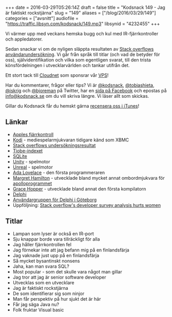 +++
date = 2016-03-29T05:26:14Z
draft = false
title = "Kodsnack 149 - Jag är faktiskt rockstjärna"
slug = "149"
aliases = ["/blog/2016/03/29/149"]
categories = ["avsnitt"]
audiofile = "https://traffic.libsyn.com/kodsnack/149.mp3"
libsynid = "4232455"
+++

Vi värmer upp med veckans hemska bugg och kul med IR-fjärrkontroller och appledatorer.

Sedan snackar vi om de nyligen släppta resultaten av [Stack overflows användarundersökning](https://stackoverflow.com/research/developer-survey-2016). Vi går från språk till titlar (och vad de betyder för oss), självidentifikation och vilka som egentligen svarat, till den trista könsfördelningen i utvecklarvärlden och tankar utifrån det.

Ett stort tack till [Cloudnet](http://www.cloudnet.se) som sponsrar vår [VPS](http://en.wikipedia.org/wiki/Virtual_private_server)!

Har du kommentarer, frågor eller tips? Vi är [@kodsnack](https://www.twitter.com/kodsnack), [@tobiashieta](https://www.twitter.com/tobiashieta), [@iskrig](https://www.twitter.com/iskrig) och [@bjoreman](https://www.twitter.com/bjoreman) på Twitter, har en [sida på Facebook](https://www.facebook.com/kodsnack) och epostas på [info@kodsnack.se](mailto:info@kodsnack.se) om du vill skriva längre. Vi läser allt som skickas.

Gillar du Kodsnack får du hemskt gärna [recensera oss i iTunes](http://itunes.apple.com/se/podcast/kodsnack/id561631498?l=en)!

## Länkar ##
* [Apples fjärrkontroll](http://www.apple.com/shop/product/MM4T2AM/A/apple-remote)
* [Kodi](https://en.wikipedia.org/wiki/Kodi_%28software%29) - mediespelarmjukvaran tidigare känd som XBMC
* [Stack overflows undersökningsresultat](https://stackoverflow.com/research/developer-survey-2016)
* [Tiobe-indexet](http://www.tiobe.com/tiobe_index?page=index)
* [SQLite](https://en.wikipedia.org/wiki/SQLite)
* [Unity](https://en.wikipedia.org/wiki/Unity_%28game_engine%29) - spelmotor
* [Unreal](https://en.wikipedia.org/wiki/Unreal_Engine) - spelmotor
* [Ada Lovelace](https://en.wikipedia.org/wiki/Ada_Lovelace) - den första programmeraren
* [Margret Hamilton](https://en.wikipedia.org/wiki/Margaret_Hamilton_%28scientist%29) - utvecklade bland mycket annat ombordmjukvara för [apolloprogrammet](https://en.wikipedia.org/wiki/Apollo_program)
* [Grace Hopper](https://en.wikipedia.org/wiki/Grace_Hopper) - utvecklade bland annat den första kompilatorn
* [Delphi](https://en.wikipedia.org/wiki/Delphi_%28programming_language%29)
* [Användargruppen för Delphi i Göteborg](http://www.meetup.com/delphi-gbg/)
* Uppföljning: [Stack overflow's developer survey analysis hurts women](https://medium.com/@glitterwitch/stack-overflow-s-developer-survey-analysis-hurts-women-ec4d568e2352#.120aiwln2)

## Titlar ##
* Lampan som lyser är också en IR-port
* Sju knappar borde vara tillräckligt för alla
* Jag håller fjärrkontrollen fel
* Jag förnekar inte att jag befann mig på en finlandsfärja
* Jag vaknade just upp på en finlandsfärja
* Så mycket bysantinskt nonsens
* Jaha, kan man svara SQL?
* Most popular - som det skulle vara något man gillar
* Jag tror att jag är senior software developer
* Utvecklas som en utvecklare
* Jag är faktiskt rockstjärna
* De som identifierar sig som ninjor
* Man får perspektiv på hur sjukt det är här
* Får jag säga Java nu?
* Folk fruktar Visual basic